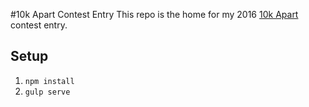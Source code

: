 #10k Apart Contest Entry
This repo is the home for my 2016 [10k Apart](https://a-k-apart.com/) contest entry.

## Setup
1. `npm install`
2. `gulp serve`
